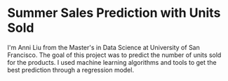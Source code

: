 # Summer Sales Prediction with Units Sold
I'm Anni Liu from the Master's in Data Science at University of San Francisco.
The goal of this project was to predict the number of units sold for the products. I used machine learning algorithms and tools to get the best prediction through a regression model.
